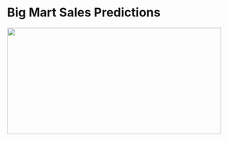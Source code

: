 # Big Mart Sales Predictions

<img src="https://i.ytimg.com/vi/Rv9f2GCZkls/maxresdefault.jpg" height="250" width="500" >
